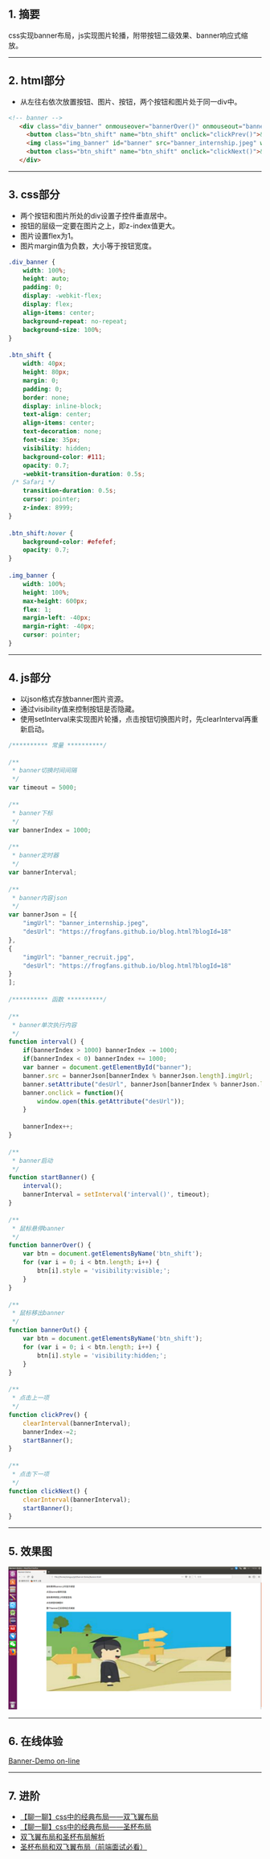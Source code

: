 ## 1. 摘要
css实现banner布局，js实现图片轮播，附带按钮二级效果、banner响应式缩放。

---
## 2. html部分
- 从左往右依次放置按钮、图片、按钮，两个按钮和图片处于同一div中。

```html
<!-- banner --> 
   <div class="div_banner" onmouseover="bannerOver()" onmouseout="bannerOut()"> 
     <button class="btn_shift" name="btn_shift" onclick="clickPrev()">&lt;</button> 
     <img class="img_banner" id="banner" src="banner_internship.jpeg" width="1000" height="600" /> 
     <button class="btn_shift" name="btn_shift" onclick="clickNext()">&gt;</button> 
   </div>
```

---
## 3. css部分
- 两个按钮和图片所处的div设置子控件垂直居中。
- 按钮的层级一定要在图片之上，即z-index值更大。
- 图片设置flex为1。
- 图片margin值为负数，大小等于按钮宽度。
```css
.div_banner {
    width: 100%;
    height: auto;
    padding: 0;
    display: -webkit-flex;
    display: flex;
    align-items: center;
    background-repeat: no-repeat;
    background-size: 100%;
}

.btn_shift {
    width: 40px;
    height: 80px;
    margin: 0;
    padding: 0;
    border: none;
    display: inline-block;
    text-align: center;
    align-items: center;
    text-decoration: none;
    font-size: 35px;
    visibility: hidden;
    background-color: #111;
    opacity: 0.7;
    -webkit-transition-duration: 0.5s;
 /* Safari */
    transition-duration: 0.5s;
    cursor: pointer;
    z-index: 8999;
}

.btn_shift:hover {
    background-color: #efefef;
    opacity: 0.7;
}

.img_banner {
    width: 100%;
    height: 100%;
    max-height: 600px;
    flex: 1;
    margin-left: -40px;
    margin-right: -40px;
    cursor: pointer;
}
```

---
## 4. js部分
- 以json格式存放banner图片资源。
- 通过visibility值来控制按钮是否隐藏。
- 使用setInterval来实现图片轮播，点击按钮切换图片时，先clearInterval再重新启动。

```javascript
/********** 常量 **********/

/**
 * banner切换时间间隔
 */
var timeout = 5000;

/**
 * banner下标
 */
var bannerIndex = 1000;

/**
 * banner定时器
 */
var bannerInterval;

/**
 * banner内容json
 */
var bannerJson = [{
    "imgUrl": "banner_internship.jpeg",
    "desUrl": "https://frogfans.github.io/blog.html?blogId=18"
},
{
    "imgUrl": "banner_recruit.jpg",
    "desUrl": "https://frogfans.github.io/blog.html?blogId=18"
}
];

/********** 函数 **********/

/**
 * banner单次执行内容
 */
function interval() {
    if(bannerIndex > 1000) bannerIndex -= 1000;
    if(bannerIndex < 0) bannerIndex += 1000;
    var banner = document.getElementById("banner");
    banner.src = bannerJson[bannerIndex % bannerJson.length].imgUrl;
    banner.setAttribute("desUrl", bannerJson[bannerIndex % bannerJson.length].desUrl)
    banner.onclick = function(){
        window.open(this.getAttribute("desUrl"));
    }

    bannerIndex++;
}

/**
 * banner启动
 */
function startBanner() {
    interval();
    bannerInterval = setInterval('interval()', timeout);
}

/**
 * 鼠标悬停banner
 */
function bannerOver() {
    var btn = document.getElementsByName('btn_shift');
    for (var i = 0; i < btn.length; i++) {
        btn[i].style = 'visibility:visible;';
    }
}

/**
 * 鼠标移出banner
 */
function bannerOut() {
    var btn = document.getElementsByName('btn_shift');
    for (var i = 0; i < btn.length; i++) {
        btn[i].style = 'visibility:hidden;';
    }
}

/**
 * 点击上一项
 */
function clickPrev() {
    clearInterval(bannerInterval);
    bannerIndex-=2;
    startBanner();
}

/**
 * 点击下一项
 */
function clickNext() {
    clearInterval(bannerInterval);
    startBanner();
}
```

---
## 5. 效果图
![](screenshoot.png)

---
## 6. 在线体验
[Banner-Demo on-line](https://frogfans.github.io/res/html/banner-demo.html)

---
## 7. 进阶
- [【聊一聊】css中的经典布局——双飞翼布局](https://www.cnblogs.com/hl-520/p/5754111.html)
- [【聊一聊】css中的经典布局——圣杯布局](http://www.cnblogs.com/hl-520/p/5753075.html)
- [双飞翼布局和圣杯布局解析 ](https://www.cnblogs.com/Trista-l/p/6821664.html)
- [圣杯布局和双飞翼布局（前端面试必看）](https://www.jianshu.com/p/f9bcddb0e8b4)
